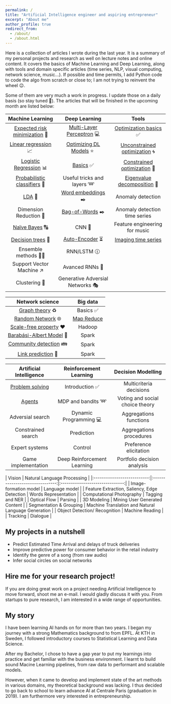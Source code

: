 ```yaml
---
permalink: /
title: "Artificial Intelligence engineer and aspiring entrepreneur"
excerpt: "About me"
author_profile: true
redirect_from:
  - /about/
  - /about.html
---
```


Here is a collection of articles I wrote during the last year. It is a summary of my personal projects and research as well on lecture notes and online content. It covers the basics of Machine Learning and Deep Learning, along with tools and domain specific articles (time series, NLP, visual computing, network science, music...). If possible and time permits, I add Python code to code the algo from scratch or close to; I am not trying to reinvent the wheel 😉.

Some of them are very much a work in progress. I update those on a daily basis (so stay tuned 📣). The articles that will be finished in the upcoming month are listed below:

| Machine Learning | Deep Learning | Tools |
|:---------------------------:|:-------------------------------:|:-------------------------------:|
| [Expected risk minimization](https://devitrylouis.github.io/posts/2018/11/basics-ml/) 🎯 | [Multi-Layer Perceptron](https://devitrylouis.github.io/posts/2018/11/mlp/) 💻| [Optimization basics](https://devitrylouis.github.io/posts/2018/11/basics-optimization/) ✅ |
| [Linear regression](https://devitrylouis.github.io/posts/2018/11/linear-regression/) 📈 | [Optimizing DL Models](https://devitrylouis.github.io/posts/2018/11/optimize-dl/) ⭐️ | [Unconstrained optimization](https://devitrylouis.github.io/posts/2018/11/unconstrained-optimization/) 🌀 |
| [Logistic Regression](https://devitrylouis.github.io/posts/2018/11/logistic-regression/) 📊 | [Basics](https://devitrylouis.github.io/posts/2018/11/basics-dl/) ✅ | [Constrained optimization](https://devitrylouis.github.io/posts/2018/11/constrained-optimization/) 📐 |
| [Probabilistic classifiers](https://devitrylouis.github.io/posts/2018/10/probabilistic) 🔮 | Useful tricks and layers ➿ | [Eigenvalue decomposition](https://medium.com/@louisdevitry/intuitive-tutorial-on-eigenvalue-decomposition-in-numpy-af0062a4929b) 💠 |
| [LDA](https://devitrylouis.github.io/posts/2018/10/lda) 📏 | [Word embeddings](https://devitrylouis.github.io/posts/2019/01/embeddings/) ✒️ | Anomaly detection |
| Dimension Reduction 🔎 | [Bag-of-Words](https://devitrylouis.github.io/posts/2019/01/bag-of-words/) ✒️ | Anomaly detection time series|
| [Naïve Bayes](https://devitrylouis.github.io/posts/2018/11/naive-bayes/) 🔠 | CNN 🌄 | Feature engineering for music |
| [Decision trees](https://devitrylouis.github.io/posts/2018/11/decision-trees/) 🌲 | [Auto-Encoder](https://devitrylouis.github.io/posts/2018/11/autoencoder/) ⏳ | [Imaging time series](https://medium.com/analytics-vidhya/encoding-time-series-as-images-b043becbdbf3) |
| Ensemble methods 🌲🌳 | RNN/LSTM 🕧 |  |
| Support Vector Machine ↗️ | Avanced RNNs 📘 |  |
| Clustering 👫 | Generative Adversial Networks 🎭 |  |


| Network science | Big data |
|:---------------------------:|:-------------------------------:|
| [Graph theory](https://devitrylouis.github.io/posts/2018/11/graph_theory/) ♻️| Basics ✅ |
| [Random Network](https://devitrylouis.github.io/posts/2018/11/random_network/) 🌐| [Map Reduce](https://devitrylouis.github.io/posts/2018/11/map-reduce/) |
| [Scale-free property](https://devitrylouis.github.io/posts/2018/11/scale-free-property/) ❤️| Hadoop |
| [Barabási-Albert Model](https://devitrylouis.github.io/posts/2018/11/barabasi-albert-model/) 🌌 | Spark |
| [Community detection](https://devitrylouis.github.io/posts/2019/01/community-detection/) 👪| Spark |
| [Link prediction](https://devitrylouis.github.io/posts/2019/01/link-prediction/) 🌿 | Spark |

| Artificial Intelligence | Reinforcement Learning | Decision Modelling |
|:---------------------------:|:-------------------------------:|:-------------------------------:|
| [Problem solving](https://devitrylouis.github.io/posts/2018/11/problem-solving-ai/) | Introduction ✅ | Multicriteria decisions |
| [Agents](https://devitrylouis.github.io/posts/2018/11/problem-solving-ai/) | MDP and bandits ➿ | Voting and social choice theory |
| Adversial search | Dynamic Programming 💻 | Aggregations functions |
| Constrained search | Prediction | Aggregations procedures |
| Expert systems | Control | Preference elicitation |
| Game implementation | Deep Reinforcement Learning | Portfolio decision analysis |

| Vision | Natural Language Processing |
|:---------------------------:|:-------------------------------:|:-------------------------------:|
| Image-formation model  | Language model |
| Feature Extraction, Saliency, Edge Detection | Words Representation |
| Computational Photography | Tagging and NER |
| Optical Flow | Parsing |
| 3D Modeling | Mining User Generated Content |
| Segmentation & Grouping | Machine Translation and Natural Language Generation  |
| Object Detection/ Recognition | Machine Reading |
| Tracking | Dialogue |

My projects in a nutshell
------
* Predict Estimated Time Arrival and delays of truck deliveries
* Improve predictive power for consumer behavior in the retail industry
* Identify the genre of a song (from raw audio)
* Infer social circles on social networks

Hire me for your research project!
------
If you are doing great work on a project needing Artificial Intelligence to move forward, shoot me an e-mail. I would gladly discuss it with you. From startups to pure research, I am interested in a wide range of opportunities.

My story
------
I have been learning AI hands on for more than two years. I began my journey with a strong Mathematics background to from EPFL. At KTH in Sweden, I followed introductory courses to Statistical Learning and Data Science.

After my Bachelor, I chose to have a gap year to put my learnings into practice and get familiar with the business environment. I learnt to build sound Macine Learning pipelines, from raw data to performant and scalable models.

However, when it came to develop and implement state of the art methods in various domains, my theoretical background was lacking. I thus decided to go back to school to learn advance AI at Centrale Paris (graduation in 2019). I am furthermore very interested in entrepreneurship.

